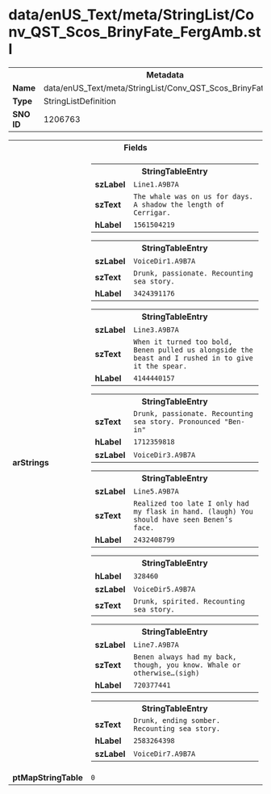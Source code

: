 <h1>data/enUS_Text/meta/StringList/Conv_QST_Scos_BrinyFate_FergAmb.stl</h1><table><tr><th colspan="100%">Metadata</th></tr><tr><td><b>Name</b></td><td>data/enUS_Text/meta/StringList/Conv_QST_Scos_BrinyFate_FergAmb.stl</td></tr><tr><td><b>Type</b></td><td>StringListDefinition</td></tr><tr><td><b>SNO ID</b></td><td>1206763</td></tr></table>

<table><tr><th colspan="100%">Fields</th></tr><tr><td><b>arStrings</b></td><td><table><tr><th colspan="100%">StringTableEntry</th></tr><tr><td><b>szLabel</b></td><td><code>Line1.A9B7A</code></td></tr><tr><td><b>szText</b></td><td><code>The whale was on us for days. A shadow the length of Cerrigar.</code></td></tr><tr><td><b>hLabel</b></td><td><code>1561504219</code></td></tr></table>


<table><tr><th colspan="100%">StringTableEntry</th></tr><tr><td><b>szLabel</b></td><td><code>VoiceDir1.A9B7A</code></td></tr><tr><td><b>szText</b></td><td><code>Drunk, passionate. Recounting sea story.</code></td></tr><tr><td><b>hLabel</b></td><td><code>3424391176</code></td></tr></table>


<table><tr><th colspan="100%">StringTableEntry</th></tr><tr><td><b>szLabel</b></td><td><code>Line3.A9B7A</code></td></tr><tr><td><b>szText</b></td><td><code>When it turned too bold, Benen pulled us alongside the beast and I rushed in to give it the spear.</code></td></tr><tr><td><b>hLabel</b></td><td><code>4144440157</code></td></tr></table>


<table><tr><th colspan="100%">StringTableEntry</th></tr><tr><td><b>szText</b></td><td><code>Drunk, passionate. Recounting sea story. Pronounced "Ben-in"</code></td></tr><tr><td><b>hLabel</b></td><td><code>1712359818</code></td></tr><tr><td><b>szLabel</b></td><td><code>VoiceDir3.A9B7A</code></td></tr></table>


<table><tr><th colspan="100%">StringTableEntry</th></tr><tr><td><b>szLabel</b></td><td><code>Line5.A9B7A</code></td></tr><tr><td><b>szText</b></td><td><code>Realized too late I only had my flask in hand. (laugh) You should have seen Benen’s face.</code></td></tr><tr><td><b>hLabel</b></td><td><code>2432408799</code></td></tr></table>


<table><tr><th colspan="100%">StringTableEntry</th></tr><tr><td><b>hLabel</b></td><td><code>328460</code></td></tr><tr><td><b>szLabel</b></td><td><code>VoiceDir5.A9B7A</code></td></tr><tr><td><b>szText</b></td><td><code>Drunk, spirited. Recounting sea story.</code></td></tr></table>


<table><tr><th colspan="100%">StringTableEntry</th></tr><tr><td><b>szLabel</b></td><td><code>Line7.A9B7A</code></td></tr><tr><td><b>szText</b></td><td><code>Benen always had my back, though, you know. Whale or otherwise…(sigh)</code></td></tr><tr><td><b>hLabel</b></td><td><code>720377441</code></td></tr></table>


<table><tr><th colspan="100%">StringTableEntry</th></tr><tr><td><b>szText</b></td><td><code>Drunk, ending somber. Recounting sea story.</code></td></tr><tr><td><b>hLabel</b></td><td><code>2583264398</code></td></tr><tr><td><b>szLabel</b></td><td><code>VoiceDir7.A9B7A</code></td></tr></table>


</td></tr><tr><td><b>ptMapStringTable</b></td><td><code>0</code></td></tr></table>


